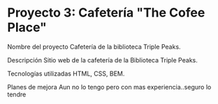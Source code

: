 # Proyecto 3: Cafetería "The Cofee Place"

Nombre del proyecto
Cafetería de la biblioteca Triple Peaks.

Descripción
Sitio web de la cafetería de la Biblioteca Triple Peaks.

Tecnologías utilizadas
HTML, CSS, BEM.

Planes de mejora
Aun no lo tengo pero con mas experiencia..seguro lo tendre
